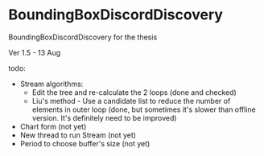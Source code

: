# BoundingBoxDiscordDiscovery
BoundingBoxDiscordDiscovery for the thesis

Ver 1.5 - 13 Aug


todo:
- Stream algorithms:
	+ Edit the tree and re-calculate the 2 loops (done and checked)
	+ Liu's method - Use a candidate list to reduce the number of elements in outer loop (done, but sometimes it's slower than offline version. It's definitely need to be improved)
- Chart form (not yet)
- New thread to run Stream (not yet)
- Period to choose buffer's size (not yet)

